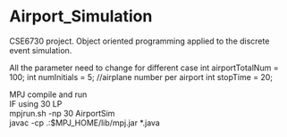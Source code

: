 # Airport_Simulation
CSE6730 project. Object oriented programming applied to the discrete event simulation.

All the parameter need to change for different case
int airportTotalNum = 100;
int numInitials = 5; //airplane number per airport
int stopTime = 20;

MPJ compile and run   
IF using 30 LP  
mpjrun.sh -np 30 AirportSim  
javac -cp .:$MPJ_HOME/lib/mpj.jar *.java
